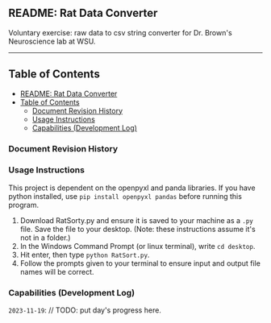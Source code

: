## README: Rat Data Converter 

Voluntary exercise: raw data to csv string converter for Dr. Brown's Neuroscience lab at WSU. 


---

## Table of Contents
- [README: Rat Data Converter](#readme-rat-data-converter)
- [Table of Contents](#table-of-contents)
  - [Document Revision History](#document-revision-history)
  - [Usage Instructions](#usage-instructions)
  - [Capabilities (Development Log)](#capabilities-development-log)

<a name="revision-history"> </a>

### Document Revision History
<!--
| Name | Date | Changes | Version |
| ------ | ------ | --------- | --------- |
| Data Converter |2023-11-19 |Prototype | 0.0        |
|           |           |          |        |
|      |      |         |         |

Table of contents: 
Instructions for Lab Workers
Current / Future Capabilites
Development Notes / Resources used -->


### Usage Instructions 

This project is dependent on the openpyxl and panda libraries. 
If you have python installed, use  `pip install openpyxl pandas`  before running this program. 

<!-- warning that this only works for windows/linux -->
<!-- todo: add more detail / pictures. -->

1. Download RatSorty.py and ensure it is saved to your machine as a `.py` file. Save the file to your desktop. (Note: these instructions assume it's not in a folder.) 
2. In the Windows Command Prompt (or linux terminal), write `cd desktop`. 
3. Hit enter, then type `python RatSort.py`. 
4. Follow the prompts given to your terminal to ensure input and output file names will be correct. 


### Capabilities (Development Log) 
`2023-11-19`: // TODO: put day's progress here. 
